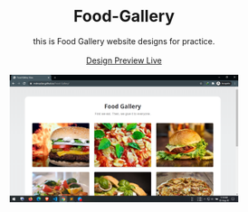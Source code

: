 <!-- PROJECT LOGO -->
<br />
<p align="center">
  <a href="https://mdmazlan.github.io/Food-Gallery"></a>
  <h1 align="center">Food-Gallery</h1>
  <p align="center">this is Food Gallery website designs for practice.<br />
    <br />
    <a href="https://rafathossain96.github.io/DFlix-Entertainment-Landing-Page/">Design Preview Live</a>
    <br />
    <br />
    <img src="/food_gallery_Preview_screen_shot.png" width="80%"/>
  </p>
</p>
